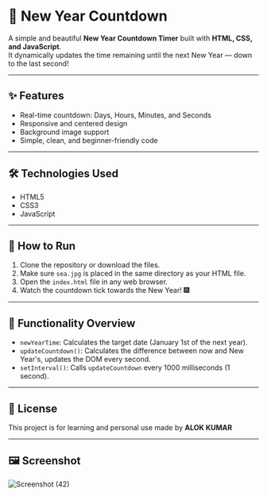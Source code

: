 # 🎉 New Year Countdown

A simple and beautiful **New Year Countdown Timer** built with **HTML, CSS, and JavaScript**.  
It dynamically updates the time remaining until the next New Year — down to the last second!

---

## ✨ Features

- Real-time countdown: Days, Hours, Minutes, and Seconds
- Responsive and centered design
- Background image support
- Simple, clean, and beginner-friendly code
---

## 🛠️ Technologies Used

- HTML5
- CSS3
- JavaScript

---

## 👋 How to Run

1. Clone the repository or download the files.
2. Make sure `sea.jpg` is placed in the same directory as your HTML file.
3. Open the `index.html` file in any web browser.
4. Watch the countdown tick towards the New Year! 🎆

---

## 🎯 Functionality Overview

- `newYearTime`: Calculates the target date (January 1st of the next year).
- `updateCountdown()`: Calculates the difference between now and New Year's, updates the DOM every second.
- `setInterval()`: Calls `updateCountdown` every 1000 milliseconds (1 second).

---

## 📝 License

This project is for learning and personal use made by **ALOK KUMAR**

---

## 🖼️ Screenshot
![Screenshot (42)](https://github.com/user-attachments/assets/671ccba7-65b0-4219-8bbb-94c4c177ed3a)

